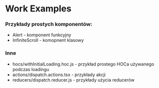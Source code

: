 # Work Examples
### Przykłady prostych komponentów:
* Alert - komponent funkcyjny
* InfiniteScroll - komopnent klasowy
### Inne
* hocs/withInitialLoading.hoc.js - przykład prostego HOCa używanego podczas loadingu 
* actions/dispatch.actions.tsx - przykłady akcji
* reducers/dispatch.reducer.js - przykłady użycia reducerów
                       
